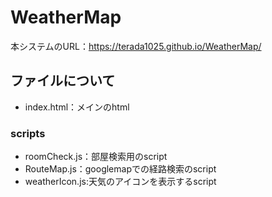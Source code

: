 # WeatherMap
本システムのURL：<https://terada1025.github.io/WeatherMap/>

## ファイルについて
* index.html：メインのhtml　　
### scripts
 * roomCheck.js：部屋検索用のscript　　
 * RouteMap.js：googlemapでの経路検索のscript　　
 * weatherIcon.js:天気のアイコンを表示するscript　
